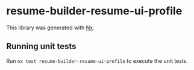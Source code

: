 # resume-builder-resume-ui-profile

This library was generated with [Nx](https://nx.dev).

## Running unit tests

Run `nx test resume-builder-resume-ui-profile` to execute the unit tests.
